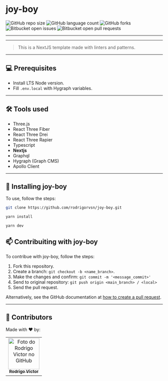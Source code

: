 # joy-boy

<!--- https://shields.io --->

![GitHub repo size](https://img.shields.io/github/repo-size/rodrigorvsn/joy-boy?style=for-the-badge)
![GitHub language count](https://img.shields.io/github/languages/count/rodrigorvsn/joy-boy?style=for-the-badge)
![GitHub forks](https://img.shields.io/github/forks/rodrigorvsn/joy-boy?style=for-the-badge)
![Bitbucket open issues](https://img.shields.io/bitbucket/issues/rodrigorvsn/joy-boy?style=for-the-badge)
![Bitbucket open pull requests](https://img.shields.io/bitbucket/pr-raw/rodrigorvsn/joy-boy?style=for-the-badge)

___
<!--- #################### mudar badges #################### --->





<!--- #################### mudar imagem exemplo #################### --->
___
> This is a NextJS template made with linters and patterns.
___
## 💻 Prerequisites

- Install LTS Node version.
- Fill `.env.local` with Hygraph variables.

<!--- #################### mudar pré-requisitos  ####################--->
___
## 🛠 Tools used

- Three.js
- React Three Fiber
- React Three Drei
- React Three Rapier
- Typescript
- <b>Nextjs</b>
- Graphql
- Hygraph (Graph CMS)
- Apollo Client


<!--- #################### mudar ferramentas #################### --->
___
## 🚀 Installing joy-boy

To use, follow the steps:

```bash
git clone https://github.com/rodrigorvsn/joy-boy.git
```

```bash
yarn install
```

```bash
yarn dev
```


## 📫 Contribuiting with joy-boy

To contribue with joy-boy, follow the steps:

1. Fork this repository.
2. Create a branch: `git checkout -b <name_branch>`.
3. Make the changes and confirm: `git commit -m '<message_commit>'`
4. Send to original repository: `git push origin <main_branch> / <local>`
5. Send the pull request.

Alternatively, see the GitHub documentation at [how to create a pull request](https://help.github.com/en/github/collaborating-with-issues-and-pull-requests/creating-a-pull-request).
___
## 🤝 Contributors

Made with ❤️ by:

<table>
  <tr>
    <td align="center">
      <a href="#">
        <img src="https://github.com/rodrigorvsn.png" width="100px;" alt="Foto do Rodrigo Victor no GitHub"/><br>
        <sub>
          <b>Rodrigo Victor</b>
        </sub>
      </a>
    </td>
  </tr>
</table>
